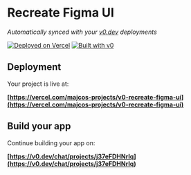 # Recreate Figma UI

*Automatically synced with your [v0.dev](https://v0.dev) deployments*

[![Deployed on Vercel](https://img.shields.io/badge/Deployed%20on-Vercel-black?style=for-the-badge&logo=vercel)](https://vercel.com/majcos-projects/v0-recreate-figma-ui)
[![Built with v0](https://img.shields.io/badge/Built%20with-v0.dev-black?style=for-the-badge)](https://v0.dev/chat/projects/j37eFDHNrIq)

## Deployment

Your project is live at:

**[https://vercel.com/majcos-projects/v0-recreate-figma-ui](https://vercel.com/majcos-projects/v0-recreate-figma-ui)**

## Build your app

Continue building your app on:

**[https://v0.dev/chat/projects/j37eFDHNrIq](https://v0.dev/chat/projects/j37eFDHNrIq)**

